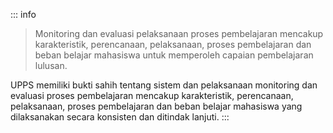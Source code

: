 ::: info

> Monitoring dan evaluasi pelaksanaan proses pembelajaran mencakup karakteristik, perencanaan, pelaksanaan, proses pembelajaran dan beban belajar mahasiswa untuk memperoleh capaian pembelajaran lulusan.

UPPS memiliki bukti sahih tentang sistem dan pelaksanaan monitoring dan evaluasi proses pembelajaran mencakup karakteristik, perencanaan, pelaksanaan, proses pembelajaran dan beban belajar mahasiswa yang dilaksanakan secara konsisten dan ditindak lanjuti.
:::
